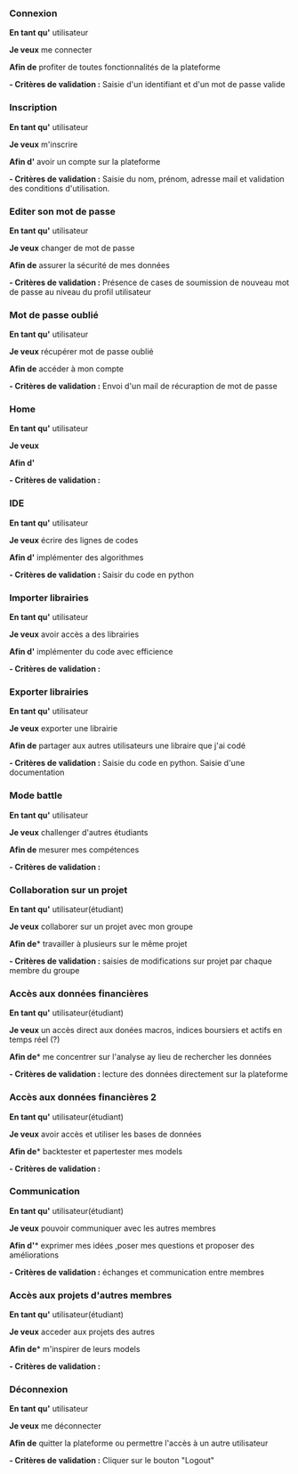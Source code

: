 ### Connexion 
**En tant qu'** utilisateur

**Je veux** me connecter 

**Afin de** profiter de toutes fonctionnalités de la plateforme 

**- Critères de validation :**
Saisie d'un identifiant et d'un mot de passe valide

### Inscription 
**En tant qu'** utilisateur

**Je veux** m'inscrire

**Afin d'** avoir un compte sur la plateforme 

**- Critères de validation :**
Saisie du nom, prénom, adresse mail et validation des conditions d'utilisation.

### Editer son mot de passe  
**En tant qu'** utilisateur

**Je veux** changer de mot de passe

**Afin de** assurer la sécurité de mes données

**- Critères de validation :**
Présence de cases de soumission de nouveau mot de passe
au niveau du profil utilisateur

### Mot de passe oublié  
**En tant qu'** utilisateur

**Je veux** récupérer mot de passe oublié

**Afin de** accéder à mon compte

**- Critères de validation :**
Envoi d'un mail de récuraption de mot de passe

### Home
**En tant qu'** utilisateur

**Je veux** 

**Afin d'** 

**- Critères de validation :**

### IDE
**En tant qu'** utilisateur

**Je veux** écrire des lignes de codes 

**Afin d'** implémenter des algorithmes

**- Critères de validation :**
Saisir du code en python

### Importer librairies 
**En tant qu'** utilisateur

**Je veux** avoir accès a des librairies 

**Afin d'** implémenter du code avec efficience 

**- Critères de validation :**


### Exporter librairies
**En tant qu'** utilisateur

**Je veux** exporter une librairie 

**Afin de** partager aux autres utilisateurs une libraire que j'ai codé

**- Critères de validation :**
Saisie du code en python. Saisie d'une documentation

### Mode battle
**En tant qu'** utilisateur

**Je veux** challenger d'autres étudiants

**Afin de** mesurer mes compétences 

**- Critères de validation :**

### Collaboration sur un projet
**En tant qu'** utilisateur(étudiant)

**Je veux** collaborer sur un projet avec mon groupe 

**Afin de*** travailler à plusieurs sur le même projet

**- Critères de validation :** saisies de modifications sur projet par chaque membre du groupe


### Accès aux données financières
**En tant qu'** utilisateur(étudiant)

**Je veux** un accès direct aux donées macros, indices boursiers et actifs en temps réel (?) 

**Afin de*** me concentrer sur l'analyse ay lieu de rechercher les données

**- Critères de validation :** lecture des données directement sur la plateforme

### Accès aux données financières 2
**En tant qu'** utilisateur(étudiant)

**Je veux** avoir accès et utiliser les bases de données

**Afin de*** backtester et papertester mes models

**- Critères de validation :** 

### Communication
**En tant qu'** utilisateur(étudiant)

**Je veux** pouvoir communiquer avec les autres membres 

**Afin d'*** exprimer mes idées ,poser mes questions et proposer des améliorations

**- Critères de validation :** échanges et communication entre membres


### Accès aux projets d'autres membres
**En tant qu'** utilisateur(étudiant)

**Je veux** acceder aux projets des autres 

**Afin de*** m'inspirer de leurs models 

**- Critères de validation :** 

### Déconnexion 
**En tant qu'** utilisateur

**Je veux** me déconnecter 

**Afin de** quitter la plateforme ou permettre l'accès à un autre utilisateur

**- Critères de validation :**
Cliquer sur le bouton "Logout"

